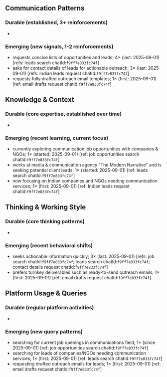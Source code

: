 ## Communication Patterns
### Durable (established, 3+ reinforcements)
-

### Emerging (new signals, 1-2 reinforcements)
- requests concise lists of opportunities and leads; 4× (last: 2025-09-01) [refs: leads search chatId:`f9ff7e833fc74f`]
- asks for contact details of leads for actionable outreach; 3× (last: 2025-09-01) [refs: Indian leads request chatId:`f9ff7e833fc74f`]
- requests fully drafted outreach email templates; 1× (first: 2025-09-01) [ref: email drafts request chatId:`f9ff7e833fc74f`]

## Knowledge & Context
### Durable (core expertise, established over time)
-

### Emerging (recent learning, current focus)
- currently exploring communication job opportunities with companies & NGOs; 1× (started: 2025-09-01) [ref: job opportunities search chatId:`f9ff7e833fc74f`]
- works at media & communication agency "The Modern Narrative" and is seeking potential client leads; 1× (started: 2025-09-01) [ref: leads search chatId:`f9ff7e833fc74f`]
- now focusing on Indian companies and NGOs needing communication services; 1× (first: 2025-09-01) [ref: Indian leads request chatId:`f9ff7e833fc74f`]

## Thinking & Working Style
### Durable (core thinking patterns)
-

### Emerging (recent behavioral shifts)
- seeks actionable information quickly; 3× (last: 2025-09-01) [refs: job search chatId:`f9ff7e833fc74f`; leads search chatId:`f9ff7e833fc74f`; contact details request chatId:`f9ff7e833fc74f`]
- prefers turnkey deliverables such as ready-to-send outreach emails; 1× (first: 2025-09-01) [ref: email drafts request chatId:`f9ff7e833fc74f`]

## Platform Usage & Queries
### Durable (regular platform activities)
-

### Emerging (new query patterns)
- searching for current job openings in communications field; 1× (since 2025-09-01) [ref: job opportunities search chatId:`f9ff7e833fc74f`]
- searching for leads of companies/NGOs needing communication services; 1× (first: 2025-09-01) [ref: leads search chatId:`f9ff7e833fc74f`]
- requesting drafted outreach emails for leads; 1× (first: 2025-09-01) [ref: email drafts request chatId:`f9ff7e833fc74f`]